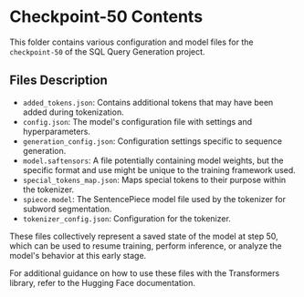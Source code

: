 # Checkpoint-50 Contents

This folder contains various configuration and model files for the `checkpoint-50` of the SQL Query Generation project.

## Files Description

- `added_tokens.json`: Contains additional tokens that may have been added during tokenization.
- `config.json`: The model's configuration file with settings and hyperparameters.
- `generation_config.json`: Configuration settings specific to sequence generation.
- `model.saftensors`: A file potentially containing model weights, but the specific format and use might be unique to the training framework used.
- `special_tokens_map.json`: Maps special tokens to their purpose within the tokenizer.
- `spiece.model`: The SentencePiece model file used by the tokenizer for subword segmentation.
- `tokenizer_config.json`: Configuration for the tokenizer.

These files collectively represent a saved state of the model at step 50, which can be used to resume training, perform inference, or analyze the model's behavior at this early stage.

For additional guidance on how to use these files with the Transformers library, refer to the Hugging Face documentation.
